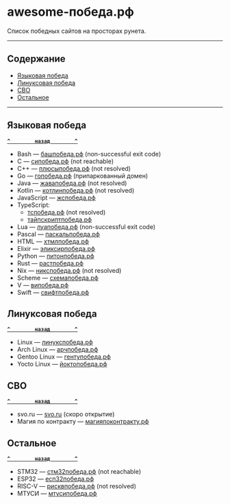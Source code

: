 # <a name="start"></a>awesome-победа.рф

Список победных сайтов на просторах рунета.

---

## <a name="toc"></a>Содержание
- [Языковая победа](#language)
- [Линуксовая победа](#linux)
- [СВО](#svo)
- [Остальное](#other)

---

## <a name="language"></a>Языковая победа
**[`^        назад        ^`](#start)**
- Bash — [башпобеда.рф](http://башпобеда.рф) (non-successful exit code)
- C — [сипобеда.рф](http://сипобеда.рф) (not reachable)
- C++ — [плюсыпобеда.рф](http://плюсыпобеда.рф) (not resolved)
- Go — [гопобеда.рф](http://гопобеда.рф) (припаркованный домен)
- Java — [жавапобеда.рф](http://жавапобеда.рф) (not resolved)
- Kotlin — [котлинпобеда.рф](http://котлинпобеда.рф) (not resolved)
- JavaScript — [жспобеда.рф](http://жспобеда.рф)
- TypeScript:
    - [тспобеда.рф](http://тспобеда.рф) (not resolved)
    - [тайпскриптпобеда.рф](http://тайпскриптпобеда.рф)
- Lua — [луапобеда.рф](http://луапобеда.рф) (non-successful exit code)
- Pascal — [паскальпобеда.рф](http://паскальпобеда.рф)
- HTML — [хтмлпобеда.рф](http://хтмлпобеда.рф)
- Elixir — [эликсирпобеда.рф](http://эликсирпобеда.рф)
- Python — [питонпобеда.рф](http://питонпобеда.рф)
- Rust — [растпобеда.рф](http://растпобеда.рф)
- Nix — [никспобеда.рф](http://никспобеда.рф) (not resolved)
- Scheme — [схемапобеда.рф](http://схемапобеда.рф)
- V — [випобеда.рф](http://випобеда.рф)
- Swift — [свифтпобеда.рф](http://свифтпобеда.рф)

## <a name="linux"></a>Линуксовая победа
**[`^        назад        ^`](#start)**
- Linux — [линукспобеда.рф](http://линукспобеда.рф)
- Arch Linux — [арчпобеда.рф](http://арчпобеда.рф)
- Gentoo Linux — [гентупобеда.рф](http://гентупобеда.рф)
- Yocto Linux — [йоктопобеда.рф](http://йоктопобеда.рф)

## <a name="svo"></a>СВО
**[`^        назад        ^`](#start)**
- svo.ru — [svo.ru](http://svo.ru) (скоро открытие)
- Магия по контракту — [магияпоконтракту.рф](http://магияпоконтракту.рф)

## <a name="other"></a>Остальное
**[`^        назад        ^`](#start)**
- STM32 — [стм32победа.рф](http://стм32победа.рф) (not reachable)
- ESP32 — [есп32победа.рф](http://есп32победа.рф)
- RISC-V — [рисквпобеда.рф](http://рисквпобеда.рф) (not resolved)
- МТУСИ — [мтусипобеда.рф](http://мтусипобеда.рф)
